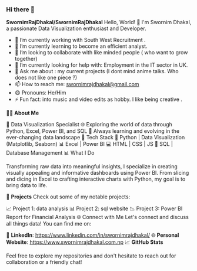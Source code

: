 ### Hi there 👋


**SwornimRajDhakal/SwornimRajDhakal** 
Hello, World! 👋
I'm Swornim Dhakal, a passionate Data Visualization enthusiast and Developer.

- 🔭 I’m currently working with South West Recruitment .
- 🌱 I’m currently learning to become an efficient analyst.
- 👯 I’m looking to collaborate with like minded people ( who want to grow together)
- 🤔 I’m currently looking for help with: Employment in the IT sector in UK. 
- 💬 Ask me about : my current projects (I dont mind anime talks. Who does not like one piece ?)
- 📫 How to reach me: swornimrajdhakal@gmail.com
- 😄 Pronouns: He/Him
- ⚡ Fun fact: into music and video edits as hobby. I like being creative . 

👩‍💻 **About Me**

💼 Data Visualization Specialist 
🌐 Exploring the world of data through Python, Excel, Power BI, and SQL
🚀 Always learning and evolving in the ever-changing data landscape
🔧 Tech Stack
🐍 Python | Data Visualization (Matplotlib, Seaborn)
📊 Excel | Power BI
💻 HTML | CSS | JS
📁 SQL | Database Management
📊 What I Do

Transforming raw data into meaningful insights, I specialize in creating visually appealing and informative dashboards using Power BI. From slicing and dicing in Excel to crafting interactive charts with Python, my goal is to bring data to life.

🚀 **Projects**
Check out some of my notable projects:

📈 Project 1: data analysis
📊 Project 2: sql website
📉 Project 3: Power BI Report for Financial Analysis
🌐 Connect with Me
Let's connect and discuss all things data! You can find me on:

💼 **LinkedIn**: https://www.linkedin.com/in/swornimrajdhakal/
🌐 **Personal Website**:  https://www.swornimrajdhakal.com.np
📈 **GitHub Stats**

Feel free to explore my repositories and don't hesitate to reach out for collaboration or a friendly chat!
